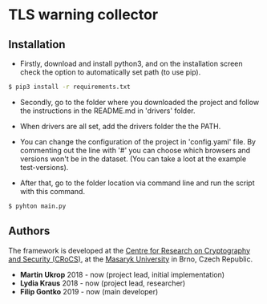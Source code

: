 # TLS warning collector

## Installation
* Firstly, download and install python3, and on the installation screen check the option to automatically set path (to use pip).<br />
```sh
$ pip3 install -r requirements.txt
```

* Secondly, go to the folder where you downloaded the project and follow the instructions in the README.md in 'drivers' folder.
* When drivers are all set, add the drivers folder the the PATH.
* You can change the configuration of the project in 'config.yaml' file. By commenting out the line with '#' you can choose which browsers and versions won't be in the dataset. (You can take a loot at the example test-versions).

* After that, go to the folder location via command line and run the script with this command.

```sh
$ pyhton main.py
```

## Authors
The framework is developed at the [Centre for Research on Cryptography and Security (CRoCS)](https://crocs.fi.muni.cz), at the [Masaryk University](http://www.muni.cz/) in Brno, Czech Republic.
* **Martin Ukrop** 2018 - now (project lead, initial implementation)
* **Lydia Kraus** 2018 - now (project lead, researcher)
* **Filip Gontko** 2019 - now (main developer)
